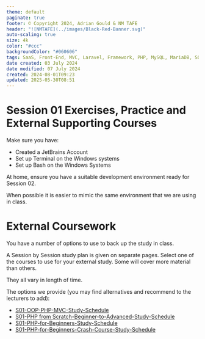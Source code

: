 ```yaml
---
theme: default
paginate: true
footer: © Copyright 2024, Adrian Gould & NM TAFE
header: "![NMTAFE](../images/Black-Red-Banner.svg)"
auto-scaling: true
size: 4k
color: "#ccc"
backgroundColor: "#060606"
tags: SaaS, Front-End, MVC, Laravel, Framework, PHP, MySQL, MariaDB, SQLite, Testing, Unit Testing, Feature Testing, PEST
date created: 03 July 2024
date modified: 07 July 2024
created: 2024-08-01T09:23
updated: 2025-05-30T08:51
---
```


# Session 01 Exercises, Practice and External Supporting Courses

Make sure you have:

- Created a JetBrains Account
- Set up Terminal on the Windows systems
- Set up Bash on the Windows Systems

At home, ensure you have a suitable development environment ready for Session 02.

When possible it is easier to mimic the same environment that we are using in class.

# External Coursework

You have a number of options to use to back up the study in class.

A Session by Session study plan is given on separate pages. Select one of the courses to use for your external study. Some will cover more material than others.

They all vary in length of time.

The options we provide (you may find alternatives and recommend to the lecturers to add):
- [S01-OOP-PHP-MVC-Study-Schedule](../session-01/S01-OOP-PHP-MVC-Study-Schedule.md)
- [S01-PHP from Scratch-Beginner-to-Advanced-Study-Schedule](../session-01/S01-PHP%20from%20Scratch-Beginner-to-Advanced-Study-Schedule.md)
- [S01-PHP-for-Beginners-Study-Schedule](../session-01/S01-PHP-for-Beginners-Study-Schedule.md)
- [S01-PHP-for-Beginners-Crash-Course-Study-Schedule](../session-01/S01-PHP-for-Beginners-Crash-Course-Study-Schedule.md)
